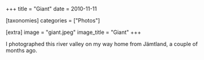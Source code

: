 +++
title = "Giant"
date = 2010-11-11

[taxonomies]
categories = ["Photos"]

[extra]
image = "giant.jpeg"
image_title = "Giant"
+++

I photographed this river valley on my way home from Jämtland, a couple of months ago.
